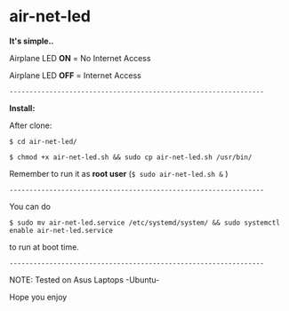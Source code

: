 # air-net-led
**It's simple..**

Airplane LED **ON** = No Internet Access

Airplane LED **OFF** = Internet Access

`----------------------------------------------------------------`

**Install:**

After clone:

`$ cd air-net-led/`

`$ chmod +x air-net-led.sh && sudo cp air-net-led.sh /usr/bin/`


Remember to run it as **root user** (`$ sudo air-net-led.sh &` )

`----------------------------------------------------------------`

You can do 

`$ sudo mv air-net-led.service /etc/systemd/system/ && sudo systemctl enable air-net-led.service`

to run at boot time.

`----------------------------------------------------------------`

NOTE: Tested on Asus Laptops -Ubuntu- 


Hope you enjoy
